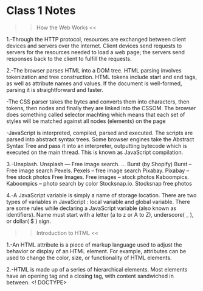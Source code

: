 # Class 1 Notes

>> How the Web Works <<

1.-Through the HTTP protocol, resources are exchanged between client devices and servers over the internet. Client devices send requests to servers for the resources      needed to load a web page; the servers send responses back to the client to fulfill the requests.

2.-The browser parses HTML into a DOM tree. HTML parsing involves tokenization and tree construction. HTML tokens include start and end tags, as well as attribute        names and values. If the document is well-formed, parsing it is straightforward and faster.

   -The CSS parser takes the bytes and converts them into characters, then tokens, then nodes and finally they are linked into the CSSOM. The browser does something      called selector machting which means that each set of styles will be matched against all nodes (elements) on the page

   -JavaScript is interpreted, compiled, parsed and executed. The scripts are parsed into abstract syntax trees. Some browser engines take the Abstract Syntax Tree and    pass it into an interpreter, outputting bytecode which is executed on the main thread. This is known as JavaScript compilation.

3.-Unsplash. Unsplash — Free image search. ...
   Burst (by Shopify) Burst – Free image search
   Pexels. Pexels – free image search
   Pixabay. Pixabay – free stock photos
   Free Images. Free images – stock photos
   Kaboompics. Kaboompics – photo search by color
   Stocksnap.io. Stocksnap free photos

4.-A JavaScript variable is simply a name of storage location. There are two types of variables in JavaScript : local variable and global variable. There are some        rules while declaring a JavaScript variable (also known as identifiers). Name must start with a letter (a to z or A to Z), underscore( _ ), or dollar( $ ) sign.

>> Introduction to HTML <<

1.-An HTML attribute is a piece of markup language used to adjust the behavior or display of an HTML element. For example, attributes can be used to change the color,    size, or functionality of HTML elements.

2.-HTML is made up of a series of hierarchical elements. Most elements have an opening tag and a closing tag, with content sandwiched in between.
   <! DOCTYPE>   <html>  <head>  <title>  <body>
  
3.- <article> Tag: This tag contains independent content that doesn’t require any other context. So the <article> tag can be placed inside the main content. But each      of the articles will contain independent content within it.

   <section> Tag: This tag is used to split a page into sections like Introduction, Contact Information, Details, etc and each of these sections can be in a different    <section> tag. The <section> tag is introduced to wrap-up the things in a particular section. The <section> tag divides the content into sections and subsections.      The section tag is used when requirements of two headers or footers or any other section of documents needed. Section tag grouped the generic block of related          content.
 
4.- 01. Header & menu  02. Images  03. Website content  04. Footer
     
5.-Metadata helps to describe the information on your webpage in a way Google or other search engines can better understand. That includes your landing pages, as well   as your blogs, articles, and eBooks. There are two main forms of metadata, including: Descriptive metadata: Basic information about a piece of data.
  
6.-The <meta> tag defines metadata about an HTML document. Metadata is data (information) about data. <meta> tags always go inside the <head> element, and are typically used to specify character set, page description, keywords, author of the document, and viewport settings.
     
     
>> How to start to design a Website <<
  
1.- Identify your goal
     
2.- Who is the website for? 
    One of the most important steps is identifying your ideal audience and anticipated visitors by demographic data, tech-savviness, intent, personal goals and pain       point, the stage of their purchase decision making, and more.
  
>> Semantics <<
     
1.- By default, most browser's user agent stylesheet will style an <h1> with a large font size to make it look like a heading.
   Using <span> will render it to look like a top level heading, but it has no semantic value, so it will not get any extra benefits as described above. It is            therefore a good idea to use the right HTML element for the right job.
     
2.-The semantic HTML tags help the search engines and other user devices to determine the importance and context of web pages.
   The pages made with semantic elements are much easier to read.
   It has greater accessibility. It offers a better user experience.
     
>> What is JavaScript? <<
     
1.--Show or hide more information with the click of a button  
   -Change the color of a button when the mouse hovers over it  
   -Slide through a carousel of images on the homepage
   -Zooming in or zooming out on an image
   -Displaying a timer or count-down on a website
   -Playing audio and video in a web page
   -Displaying animations
   -Using a drop-down hamburger menu

2.-You can add JavaScript code in an HTML document by employing the dedicated HTML tag <script> that wraps around JavaScript code. The <script> tag can be placed in      the <head> section of your HTML or in the <body> section
     
     
     
  
## Things I want to know more about
